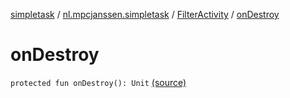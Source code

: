 [simpletask](../../index.md) / [nl.mpcjanssen.simpletask](../index.md) / [FilterActivity](index.md) / [onDestroy](.)

# onDestroy

`protected fun onDestroy(): Unit` [(source)](https://github.com/mpcjanssen/simpletask-android/blob/master/src/main/java/nl/mpcjanssen/simpletask/FilterActivity.kt#L380)